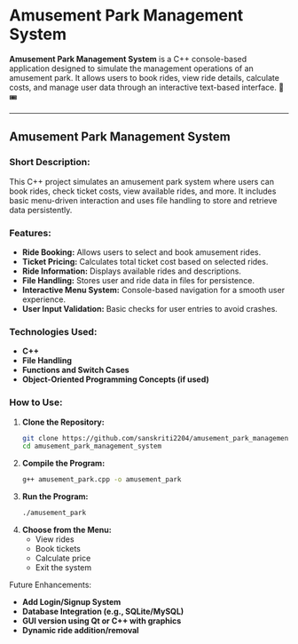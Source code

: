 # Amusement Park Management System

**Amusement Park Management System** is a C++ console-based application designed to simulate the management operations of an amusement park. It allows users to book rides, view ride details, calculate costs, and manage user data through an interactive text-based interface. 🎢🎟️

---

## Amusement Park Management System

### Short Description:
This C++ project simulates an amusement park system where users can book rides, check ticket costs, view available rides, and more. It includes basic menu-driven interaction and uses file handling to store and retrieve data persistently.

### Features:
- **Ride Booking:** Allows users to select and book amusement rides.
- **Ticket Pricing:** Calculates total ticket cost based on selected rides.
- **Ride Information:** Displays available rides and descriptions.
- **File Handling:** Stores user and ride data in files for persistence.
- **Interactive Menu System:** Console-based navigation for a smooth user experience.
- **User Input Validation:** Basic checks for user entries to avoid crashes.

### Technologies Used:
- **C++**
- **File Handling**
- **Functions and Switch Cases**
- **Object-Oriented Programming Concepts (if used)**

### How to Use:

1. **Clone the Repository:**
   ```bash
   git clone https://github.com/sanskriti2204/amusement_park_management_system.git
   cd amusement_park_management_system
    ```
2. **Compile the Program:**
   ```bash
   g++ amusement_park.cpp -o amusement_park
    ```
4. **Run the Program:**
    ```bash
   ./amusement_park
    ```
6. **Choose from the Menu:**
   - View rides
   - Book tickets
   - Calculate price
   - Exit the system

Future Enhancements:
- **Add Login/Signup System**
- **Database Integration (e.g., SQLite/MySQL)**
- **GUI version using Qt or C++ with graphics**
- **Dynamic ride addition/removal**
